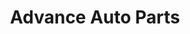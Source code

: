 ---
title: "Advance Auto Parts"
url: /valrico/advance-auto-parts-east-state-road-60/
shop: Autoteile
---